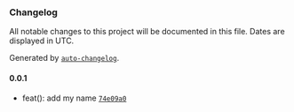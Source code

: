 ### Changelog

All notable changes to this project will be documented in this file. Dates are displayed in UTC.

Generated by [`auto-changelog`](https://github.com/CookPete/auto-changelog).

#### 0.0.1

- feat(): add my name [`74e09a0`](https://github.com/ahmed-khateeb/versioning/commit/74e09a0ea4250cd46c29965a1c7939487d7dc625)

